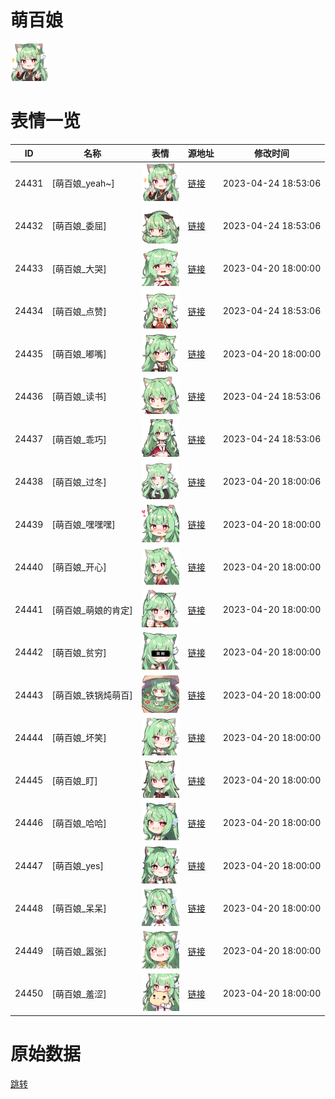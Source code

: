 # 萌百娘

<img src="./cover.png" height="60" alt="cover" />

# 表情一览

|ID|名称|表情|源地址|修改时间|
|----|----|----|----|----|
|24431|[萌百娘_yeah~]|<img src="./pic/024431_%5B萌百娘_yeah~%5D.png" height="60" alt="yeah~"/>|[链接](https://i0.hdslb.com/bfs/garb/78ffdfc8a82a3d54c560bcd1b2cd3d13f461baab.png)|2023-04-24 18:53:06|
|24432|[萌百娘_委屈]|<img src="./pic/024432_%5B萌百娘_委屈%5D.png" height="60" alt="委屈"/>|[链接](https://i0.hdslb.com/bfs/garb/4275704966163b4e1ca472acf7d26af1789ea11a.png)|2023-04-24 18:53:06|
|24433|[萌百娘_大哭]|<img src="./pic/024433_%5B萌百娘_大哭%5D.png" height="60" alt="大哭"/>|[链接](https://i0.hdslb.com/bfs/garb/a2e0a0b54ccb80311b57075e539d8624b5b1b201.png)|2023-04-20 18:00:00|
|24434|[萌百娘_点赞]|<img src="./pic/024434_%5B萌百娘_点赞%5D.png" height="60" alt="点赞"/>|[链接](https://i0.hdslb.com/bfs/garb/86f20210485a7f1fff3419eecec28de59a909cb6.png)|2023-04-24 18:53:06|
|24435|[萌百娘_嘟嘴]|<img src="./pic/024435_%5B萌百娘_嘟嘴%5D.png" height="60" alt="嘟嘴"/>|[链接](https://i0.hdslb.com/bfs/garb/50e6b932cbdb26990008eb2a413cd1034ed28f50.png)|2023-04-20 18:00:00|
|24436|[萌百娘_读书]|<img src="./pic/024436_%5B萌百娘_读书%5D.png" height="60" alt="读书"/>|[链接](https://i0.hdslb.com/bfs/garb/92f649a65afe61150934fe9b8e40a032de277ece.png)|2023-04-24 18:53:06|
|24437|[萌百娘_乖巧]|<img src="./pic/024437_%5B萌百娘_乖巧%5D.png" height="60" alt="乖巧"/>|[链接](https://i0.hdslb.com/bfs/garb/5ee7a58d1a2d39b6d615280707dfd0b8cf5c6262.png)|2023-04-24 18:53:06|
|24438|[萌百娘_过冬]|<img src="./pic/024438_%5B萌百娘_过冬%5D.png" height="60" alt="过冬"/>|[链接](https://i0.hdslb.com/bfs/garb/c54865d958a3b64ada1e237602f5aa83582f896b.png)|2023-04-20 18:00:06|
|24439|[萌百娘_嘿嘿嘿]|<img src="./pic/024439_%5B萌百娘_嘿嘿嘿%5D.png" height="60" alt="嘿嘿嘿"/>|[链接](https://i0.hdslb.com/bfs/garb/85802b7ea4de814abcbb9343df0dfd74d7bf5503.png)|2023-04-20 18:00:00|
|24440|[萌百娘_开心]|<img src="./pic/024440_%5B萌百娘_开心%5D.png" height="60" alt="开心"/>|[链接](https://i0.hdslb.com/bfs/garb/102eb6db01defbd9523808f9b68890e6242d07c3.png)|2023-04-20 18:00:00|
|24441|[萌百娘_萌娘的肯定]|<img src="./pic/024441_%5B萌百娘_萌娘的肯定%5D.png" height="60" alt="萌娘的肯定"/>|[链接](https://i0.hdslb.com/bfs/garb/620dc7d69a389d9ed97d227317a31c508d91eab3.png)|2023-04-20 18:00:00|
|24442|[萌百娘_贫穷]|<img src="./pic/024442_%5B萌百娘_贫穷%5D.png" height="60" alt="贫穷"/>|[链接](https://i0.hdslb.com/bfs/garb/43b88f9ed95534977329181424c1563c1a582652.png)|2023-04-20 18:00:00|
|24443|[萌百娘_铁锅炖萌百]|<img src="./pic/024443_%5B萌百娘_铁锅炖萌百%5D.png" height="60" alt="铁锅炖萌百"/>|[链接](https://i0.hdslb.com/bfs/garb/00396260391571c432d7524ea5cf6119b8a4e2cb.png)|2023-04-20 18:00:00|
|24444|[萌百娘_坏笑]|<img src="./pic/024444_%5B萌百娘_坏笑%5D.png" height="60" alt="坏笑"/>|[链接](https://i0.hdslb.com/bfs/garb/3f4befc4f252f6f1fb55bea4023de4a8453d05a8.png)|2023-04-20 18:00:00|
|24445|[萌百娘_盯]|<img src="./pic/024445_%5B萌百娘_盯%5D.png" height="60" alt="盯"/>|[链接](https://i0.hdslb.com/bfs/garb/776b66387e41eb8d24b2939f8d47b328869a6beb.png)|2023-04-20 18:00:00|
|24446|[萌百娘_哈哈]|<img src="./pic/024446_%5B萌百娘_哈哈%5D.png" height="60" alt="哈哈"/>|[链接](https://i0.hdslb.com/bfs/garb/d621ebe1abc6133a72139cc7014b17ee56139f6b.png)|2023-04-20 18:00:00|
|24447|[萌百娘_yes]|<img src="./pic/024447_%5B萌百娘_yes%5D.png" height="60" alt="yes"/>|[链接](https://i0.hdslb.com/bfs/garb/96d21459db1f310203c465cb2d3a6be9c11b9363.png)|2023-04-20 18:00:00|
|24448|[萌百娘_呆呆]|<img src="./pic/024448_%5B萌百娘_呆呆%5D.png" height="60" alt="呆呆"/>|[链接](https://i0.hdslb.com/bfs/garb/28e9eccbe0ce31b2f76d3546b55f70bb66665a8d.png)|2023-04-20 18:00:00|
|24449|[萌百娘_嚣张]|<img src="./pic/024449_%5B萌百娘_嚣张%5D.png" height="60" alt="嚣张"/>|[链接](https://i0.hdslb.com/bfs/garb/69fda59746746055a7247a07ecbccb74fb134028.png)|2023-04-20 18:00:00|
|24450|[萌百娘_羞涩]|<img src="./pic/024450_%5B萌百娘_羞涩%5D.png" height="60" alt="羞涩"/>|[链接](https://i0.hdslb.com/bfs/garb/630126205d35e6918d1b1fd63a7328a4cb92b891.png)|2023-04-20 18:00:00|

# 原始数据

[跳转](./raw.json)

